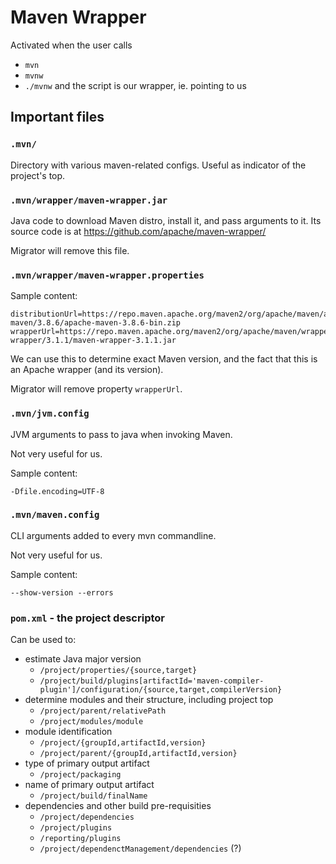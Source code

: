 # Maven Wrapper

Activated when the user calls
- `mvn`
- `mvnw`
- `./mvnw` and the script is our wrapper, ie. pointing to us

## Important files

### `.mvn/`

Directory with various maven-related configs. Useful as indicator of the project's top.

### `.mvn/wrapper/maven-wrapper.jar`

Java code to download Maven distro, install it, and pass arguments to it.
Its source code is at https://github.com/apache/maven-wrapper/

Migrator will remove this file.

### `.mvn/wrapper/maven-wrapper.properties`

Sample content:
```
distributionUrl=https://repo.maven.apache.org/maven2/org/apache/maven/apache-maven/3.8.6/apache-maven-3.8.6-bin.zip
wrapperUrl=https://repo.maven.apache.org/maven2/org/apache/maven/wrapper/maven-wrapper/3.1.1/maven-wrapper-3.1.1.jar
```

We can use this to determine exact Maven version, and the fact that this is an Apache wrapper (and its version).

Migrator will remove property `wrapperUrl`.

### `.mvn/jvm.config`

JVM arguments to pass to java when invoking Maven.

Not very useful for us.

Sample content:
```
-Dfile.encoding=UTF-8
```

### `.mvn/maven.config`

CLI arguments added to every mvn commandline.

Not very useful for us.

Sample content:
```
--show-version --errors
```

### `pom.xml` - the project descriptor

Can be used to:
- estimate Java major version
  - `/project/properties/{source,target}`
  - `/project/build/plugins[artifactId='maven-compiler-plugin']/configuration/{source,target,compilerVersion}`
- determine modules and their structure, including project top
  - `/project/parent/relativePath`
  - `/project/modules/module`
- module identification
  - `/project/{groupId,artifactId,version}`
  - `/project/parent/{groupId,artifactId,version}`
- type of primary output artifact
  - `/project/packaging`
- name of primary output artifact
  - `/project/build/finalName`
- dependencies and other build pre-requisities
  - `/project/dependencies`
  - `/project/plugins`
  - `/reporting/plugins`
  - `/project/dependenctManagement/dependencies` (?)
